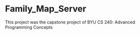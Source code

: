 # Family_Map_Server
This project was the capstone project of BYU CS 240: Advanced Programming Concepts

